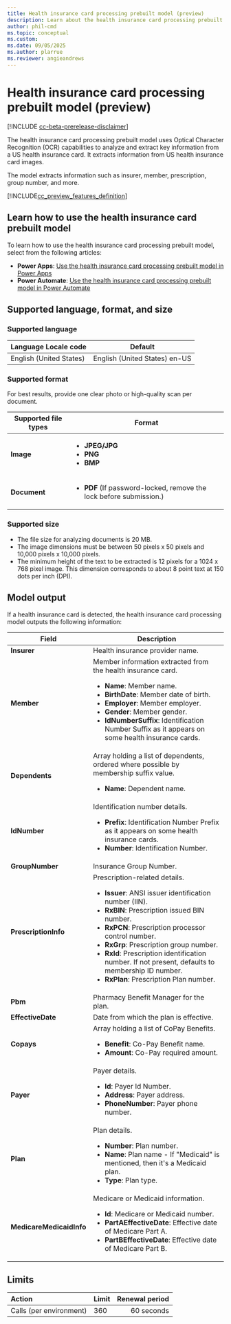 ```yaml
---
title: Health insurance card processing prebuilt model (preview)
description: Learn about the health insurance card processing prebuilt model in AI Builder.
author: phil-cmd
ms.topic: conceptual
ms.custom: 
ms.date: 09/05/2025
ms.author: plarrue
ms.reviewer: angieandrews
---
```


# Health insurance card processing prebuilt model (preview)

[!INCLUDE [cc-beta-prerelease-disclaimer](./includes/cc-beta-prerelease-disclaimer.md)]

The health insurance card processing prebuilt model uses Optical Character Recognition (OCR) capabilities to analyze and extract key information from a US health insurance card. It extracts information from US health insurance card images.

The model extracts information such as insurer, member, prescription, group number, and more.

[!INCLUDE[cc_preview_features_definition](./includes/cc-preview-features-definition.md)]

## Learn how to use the health insurance card prebuilt model

To learn how to use the health insurance card processing prebuilt model, select from the following articles:

- **Power Apps**: [Use the health insurance card processing prebuilt model in Power Apps](use-prebuilt-health-insurance-card-power-apps.md)
- **Power Automate**: [Use the health insurance card processing prebuilt model in Power Automate](use-prebuilt-health-insurance-card-power-automate.md)

## Supported language, format, and size

### Supported language

|Language Locale code|Default|
|--------------------|-------|
|English (United States)|English (United States) en-US|

### Supported format

For best results, provide one clear photo or high-quality scan per document.

|Supported file types|Format|
|-----|--------|
|**Image**|<ul><li>**JPEG/JPG**</li><li>**PNG**</li><li>**BMP**</li></ul>|  
|**Document**|<ul><li>**PDF** (If password-locked, remove the lock before submission.)</li></ul>|

### Supported size

- The file size for analyzing documents is 20 MB.
- The image dimensions must be between 50 pixels x 50 pixels and 10,000 pixels x 10,000 pixels.
- The minimum height of the text to be extracted is 12 pixels for a 1024 x 768 pixel image. This dimension corresponds to about 8 point text at 150 dots per inch (DPI).

## Model output

If a health insurance card is detected, the health insurance card processing model outputs the following information:

|Field|Description|
|-----|------------|
|**Insurer**|Health insurance provider name.|
|**Member**|Member information extracted from the health insurance card.<ul><li>**Name**: Member name.</li><li>**BirthDate**: Member date of birth.</li><li>**Employer**: Member employer.</li><li>**Gender**: Member gender.</li><li>**IdNumberSuffix**: Identification Number Suffix as it appears on some health insurance cards.</li></ul>|
|**Dependents**|Array holding a list of dependents, ordered where possible by membership suffix value.<ul><li>**Name**: Dependent name.</li></ul>|
|**IdNumber**|Identification number details.<ul><li>**Prefix**: Identification Number Prefix as it appears on some health insurance cards.</li><li>**Number**: Identification Number.</li></ul>|
|**GroupNumber**|Insurance Group Number.|
|**PrescriptionInfo**|Prescription-related details.<ul><li>**Issuer**: ANSI issuer identification number (IIN).</li><li>**RxBIN**: Prescription issued BIN number.</li><li>**RxPCN**: Prescription processor control number.</li><li>**RxGrp**: Prescription group number.</li><li>**RxId**: Prescription identification number. If not present, defaults to membership ID number.</li><li>**RxPlan**: Prescription Plan number.</li></ul>|
|**Pbm**|Pharmacy Benefit Manager for the plan.|
|**EffectiveDate**|Date from which the plan is effective.|
|**Copays**|Array holding a list of CoPay Benefits.<ul><li>**Benefit**: Co-Pay Benefit name.</li><li>**Amount**: Co-Pay required amount.</li></ul>|
|**Payer**|Payer details.<ul><li>**Id**: Payer Id Number.</li><li>**Address**: Payer address.</li><li>**PhoneNumber**: Payer phone number.</li></ul>|
|**Plan**|Plan details.<ul><li>**Number**: Plan number.</li><li>**Name**: Plan name - If "Medicaid" is mentioned, then it's a Medicaid plan.</li><li>**Type**: Plan type.</li></ul>|
|**MedicareMedicaidInfo**|Medicare or Medicaid information.<ul><li>**Id**: Medicare or Medicaid number.</li><li>**PartAEffectiveDate**: Effective date of Medicare Part A.</li><li>**PartBEffectiveDate**: Effective date of Medicare Part B.</li></ul>|

## Limits

|Action|Limit|Renewal period|
|:-----|:-----|-----:|
|Calls (per environment)|360|60 seconds|


